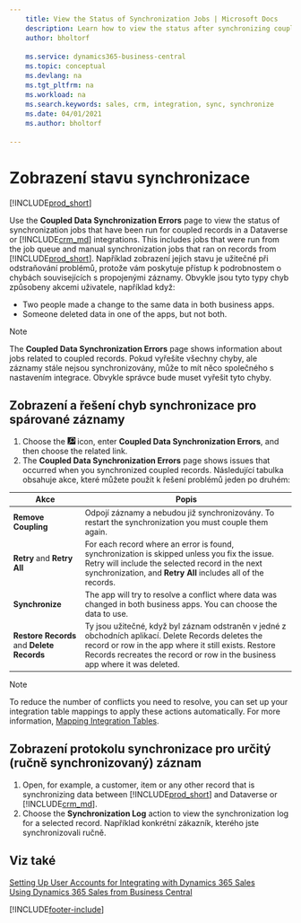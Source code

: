 ```yaml
---
    title: View the Status of Synchronization Jobs | Microsoft Docs
    description: Learn how to view the status after synchronizing coupled records.
    author: bholtorf

    ms.service: dynamics365-business-central
    ms.topic: conceptual
    ms.devlang: na
    ms.tgt_pltfrm: na
    ms.workload: na
    ms.search.keywords: sales, crm, integration, sync, synchronize
    ms.date: 04/01/2021
    ms.author: bholtorf

---
```


# Zobrazení stavu synchronizace
[!INCLUDE[prod_short](includes/cc_data_platform_banner.md)]

Use the **Coupled Data Synchronization Errors** page to view the status of synchronization jobs that have been run for coupled records in a Dataverse or [!INCLUDE[crm_md](includes/crm_md.md)] integrations. This includes jobs that were run from the job queue and manual synchronization jobs that ran on records from [!INCLUDE[prod_short](includes/prod_short.md)]. Například zobrazení jejich stavu je užitečné při odstraňování problémů, protože vám poskytuje přístup k podrobnostem o chybách souvisejících s propojenými záznamy. Obvykle jsou tyto typy chyb způsobeny akcemi uživatele, například když:

* Two people made a change to the same data in both business apps.
* Someone deleted data in one of the apps, but not both.

> [!Note]
> The **Coupled Data Synchronization Errors** page shows information about jobs related to coupled records. Pokud vyřešíte všechny chyby, ale záznamy stále nejsou synchronizovány, může to mít něco společného s nastavením integrace. Obvykle správce bude muset vyřešit tyto chyby.

<!--

> [!VIDEO https://go.microsoft.com/fwlink/?linkid=2098171]

-->

## Zobrazení a řešení chyb synchronizace pro spárované záznamy
1. Choose the ![Lightbulb that opens the Tell Me feature](media/ui-search/search_small.png "Tell me what you want to do") icon, enter **Coupled Data Synchronization Errors**, and then choose the related link.
2. The **Coupled Data Synchronization Errors** page shows issues that occurred when you synchronized coupled records. Následující tabulka obsahuje akce, které můžete použít k řešení problémů jeden po druhém:

| Akce | Popis |
|----|----|
| **Remove Coupling** | Odpojí záznamy a nebudou již synchronizovány. To restart the synchronization you must couple them again. |
| **Retry** and **Retry All** | For each record where an error is found, synchronization is skipped unless you fix the issue. Retry will include the selected record in the next synchronization, and **Retry All** includes all of the records. |
| **Synchronize** | The app will try to resolve a conflict where data was changed in both business apps. You can choose the data to use. |
| **Restore Records** and **Delete Records** | Ty jsou užitečné, když byl záznam odstraněn v jedné z obchodních aplikací. Delete Records deletes the record or row in the app where it still exists. Restore Records recreates the record or row in the business app where it was deleted. |

> [!NOTE]
> To reduce the number of conflicts you need to resolve, you can set up your integration table mappings to apply these actions automatically. For more information, [Mapping Integration Tables](admin-how-to-modify-table-mappings-for-synchronization.md#mapping-integration-tables).

## Zobrazení protokolu synchronizace pro určitý (ručně synchronizovaný) záznam
1. Open, for example, a customer, item or any other record that is synchronizing data between [!INCLUDE[prod_short](includes/prod_short.md)] and Dataverse or [!INCLUDE[crm_md](includes/crm_md.md)].
2. Choose the **Synchronization Log** action to view the synchronization log for a selected record. Například konkrétní zákazník, kterého jste synchronizovali ručně.

## Viz také
[Setting Up User Accounts for Integrating with Dynamics 365 Sales](admin-setting-up-integration-with-dynamics-sales.md)  
[Using Dynamics 365 Sales from Business Central](marketing-integrate-dynamicscrm.md)


[!INCLUDE[footer-include](includes/footer-banner.md)]